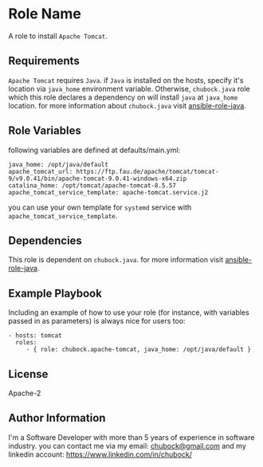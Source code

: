 Role Name
=========

A role to install `Apache Tomcat`.

Requirements
------------

`Apache Tomcat` requires `Java`. if `Java` is installed on the hosts, specify it's location via `java_home` environment variable. Otherwise, `chubock.java` role which this role declares a dependency on will install `java` at `java_home` location. for more information about `chubock.java` visit [ansible-role-java](https://github.com/chubock/ansible-role-java). 

Role Variables
--------------

following variables are defined at defaults/main.yml:

    java_home: /opt/java/default
    apache_tomcat_url: https://ftp.fau.de/apache/tomcat/tomcat-9/v9.0.41/bin/apache-tomcat-9.0.41-windows-x64.zip
    catalina_home: /opt/tomcat/apache-tomcat-8.5.57
    apache_tomcat_service_template: apache-tomcat.service.j2

you can use your own template for `systemd` service with `apache_tomcat_service_template`.

Dependencies
------------

This role is dependent on `chubock.java`. for more information visit [ansible-role-java](https://github.com/chubock/ansible-role-java).

Example Playbook
----------------

Including an example of how to use your role (for instance, with variables passed in as parameters) is always nice for users too:

    - hosts: tomcat
      roles:
         - { role: chubock.apache-tomcat, java_home: /opt/java/default }

License
-------

Apache-2

Author Information
------------------

I'm a Software Developer with more than 5 years of experience in software industry. you can contact me via my email: chubock@gmail.com and my linkedin account: https://www.linkedin.com/in/chubock/
